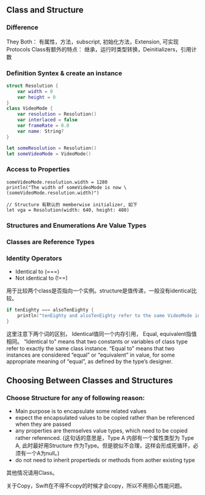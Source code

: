 ## Class and Structure

### Difference
They Both： 有属性，方法，subscript, 初始化方法，Extension, 可实现Protocols
Class有额外的特点： 继承，运行时类型转换，Deinitializers，引用计数

### Definition Syntex & create an instance

```swift
struct Resolution {
    var width = 0
    var height = 0
}
class VideoMode {
    var resolution = Resolution()
    var interlaced = false
    var frameRate = 0.0
    var name: String?
}

let someResolution = Resolution()
let someVideoMode = VideoMode()
```
### Access to Properties

```
someVideoMode.resolution.width = 1280
println("The width of someVideoMode is now \(someVideoMode.resolution.width)")

// Structure 有默认的 memberwise initializer, 如下
let vga = Resolution(width: 640, height: 480)

```

### Structures and Enumerations Are Value Types

### Classes are Reference Types

### Identity Operators

- Identical to (===)
- Not identical to (!==)

用于比较两个class是否指向一个实例。structure是值传递，一般没有identical比较。

```swift
if tenEighty === alsoTenEighty {
    println("tenEighty and alsoTenEighty refer to the same VideoMode instance.")
}
```
这里注意下两个词的区别， Identical值同一个内存引用， Equal, equivalent指值相同。
“Identical to” means that two constants or variables of class type refer to exactly the same class instance.
“Equal to” means that two instances are considered “equal” or “equivalent” in value, for some appropriate meaning of “equal”, as defined by the type’s designer.


## Choosing Between Classes and Structures

### Choose Structure for any of following reason:

- Main purpose is to encapsulate some related values
- expect the encapsulated values to be copied rather than be referenced when they are passed
- any properties are themselves value types, which need to be copied rather referenced.
(这句话的意思是，Type A 内部有一个属性类型为 Type A, 此时最好用Structure 作为Type。但是貌似不合理，这样会形成死循环，必须有一个A为null。)
- do not need to inherit propertieds or methods from aother existing type

其他情况请用Class。

关于Copy，Swift在不得不copy的时候才会copy，所以不用担心性能问题。







